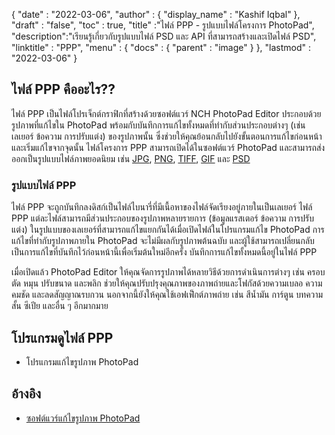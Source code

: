 {
  "date" : "2022-03-06",
  "author" : {
    "display_name" : "Kashif Iqbal"
},
  "draft" : "false",
  "toc" : true,
  "title" :"ไฟล์ PPP - รูปแบบไฟล์โครงการ PhotoPad",
  "description":"เรียนรู้เกี่ยวกับรูปแบบไฟล์ PSD และ API ที่สามารถสร้างและเปิดไฟล์ PSD",
  "linktitle" : "PPP",
  "menu" : {
    "docs" : {
      "parent" : "image"
}
},
  "lastmod" : "2022-03-06"
}

## ไฟล์ PPP คืออะไร??

ไฟล์ PPP เป็นไฟล์โปรเจ็กต์กราฟิกที่สร้างด้วยซอฟต์แวร์ NCH PhotoPad Editor ประกอบด้วยรูปภาพที่แก้ไขใน PhotoPad พร้อมกับบันทึกการแก้ไขทั้งหมดที่ทำกับส่วนประกอบต่างๆ (เช่น เลเยอร์ ข้อความ การปรับแต่ง) ของรูปภาพนั้น ซึ่งช่วยให้คุณย้อนกลับไปยังขั้นตอนการแก้ไขก่อนหน้าและเริ่มแก้ไขจากจุดนั้น ไฟล์โครงการ PPP สามารถเปิดได้ในซอฟต์แวร์ PhotoPad และสามารถส่งออกเป็นรูปแบบไฟล์ภาพยอดนิยม เช่น [JPG](/th/image/jpeg/), [PNG](/th/image/png/), [TIFF](/th/image/tiff/), [GIF](/th/image/gif/) และ [PSD](/th/image/psd/)

### รูปแบบไฟล์ PPP

ไฟล์ PPP จะถูกบันทึกลงดิสก์เป็นไฟล์ไบนารี่ที่มีเนื้อหาของไฟล์จัดเรียงอยู่ภายในเป็นเลเยอร์ ไฟล์ PPP แต่ละไฟล์สามารถมีส่วนประกอบของรูปภาพหลายรายการ (ข้อมูลแรสเตอร์ ข้อความ การปรับแต่ง) ในรูปแบบของเลเยอร์ที่สามารถแก้ไขแยกกันได้เมื่อเปิดไฟล์ในโปรแกรมแก้ไข PhotoPad การแก้ไขที่ทำกับรูปภาพภายใน PhotoPad จะไม่มีผลกับรูปภาพต้นฉบับ และผู้ใช้สามารถเปลี่ยนกลับเป็นการแก้ไขที่บันทึกไว้ก่อนหน้านี้เพื่อเริ่มต้นใหม่อีกครั้ง บันทึกการแก้ไขทั้งหมดนี้อยู่ในไฟล์ PPP

เมื่อเปิดแล้ว PhotoPad Editor ให้คุณจัดการรูปภาพได้หลายวิธีด้วยการดำเนินการต่างๆ เช่น ครอบตัด หมุน ปรับขนาด และพลิก ช่วยให้คุณปรับปรุงคุณภาพของภาพถ่ายและโฟกัสด้วยความเบลอ ความคมชัด และลดสัญญาณรบกวน นอกจากนี้ยังให้คุณใช้เอฟเฟ็กต์ภาพถ่าย เช่น สีน้ำมัน การ์ตูน บทความสั้น ซีเปีย และอื่น ๆ อีกมากมาย

## โปรแกรมดูไฟล์ PPP

* โปรแกรมแก้ไขรูปภาพ PhotoPad

## อ้างอิง ##

* [ซอฟต์แวร์แก้ไขรูปภาพ PhotoPad](https://www.nchsoftware.com/photoeditor/index.html)

